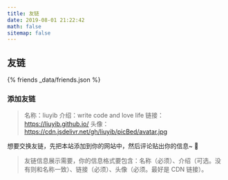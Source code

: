 ```yaml
---
title: 友链
date: 2019-08-01 21:22:42
math: false
sitemap: false
---
```


## 友链

{% friends _data/friends.json %}

### 添加友链

> 名称：liuyib
> 介绍：write code and love life
> 链接：https://liuyib.github.io/
> 头像：https://cdn.jsdelivr.net/gh/liuyib/picBed/avatar.jpg

想要交换友链，先把本站添加到你的网站中，然后评论贴出你的信息~ 💖

> 友链信息展示需要，你的信息格式要包含：名称（必须）、介绍（可选。没有则和名称一致）、链接（必须）、头像（必须。最好是 CDN 链接）。
